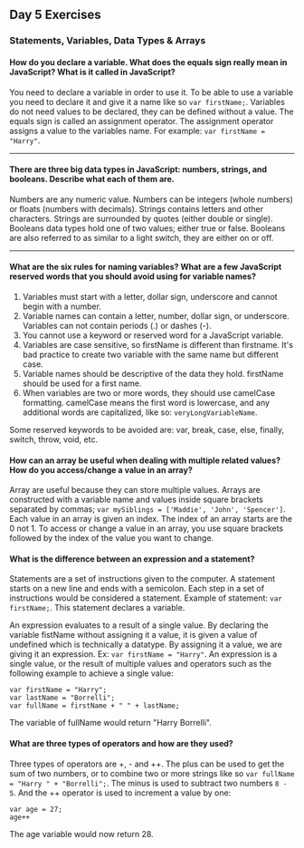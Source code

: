 ## Day 5 Exercises

### Statements, Variables, Data Types & Arrays

#### How do you declare a variable. What does the equals sign really mean in JavaScript? What is it called in JavaScript?
You need to declare a variable in order to use it. To be able to use a variable you need to declare it and give it a name like so `var firstName;`. Variables do not need values to be declared, they can be defined without a value. The equals sign is called an assignment operator. The assignment operator assigns a value to the variables name. For example: `var firstName = "Harry"`.

---

#### There are three big data types in JavaScript: numbers, strings, and booleans. Describe what each of them are.
Numbers are any numeric value. Numbers can be integers (whole numbers) or floats (numbers with decimals). Strings contains letters and other characters. Strings are surrounded by quotes (either double or single). Booleans data types hold one of two values; either true or false. Booleans are also referred to as similar to a light switch, they are either on or off.

---

#### What are the six rules for naming variables? What are a few JavaScript reserved words that you should avoid using for variable names?
1. Variables must start with a letter, dollar sign, underscore and cannot begin with a number.
2. Variable names can contain a letter, number, dollar sign, or underscore. Variables can not contain periods (.) or dashes (-).
3. You cannot use a keyword or reserved word for a JavaScript variable.
4. Variables are case sensitive, so firstName is different than firstname. It's bad practice to create two variable with the same name but different case.
5. Variable names should be descriptive of the data they hold. firstName should be used for a first name.
6. When variables are two or more words, they should use camelCase formatting. camelCase means the first word is lowercase, and any additional words are capitalized, like so: `veryLongVariableName`.

Some reserved keywords to be avoided are: var, break, case, else, finally, switch, throw, void, etc.

#### How can an array be useful when dealing with multiple related values? How do you access/change a value in an array?
Array are useful because they can store multiple values. Arrays are constructed with a variable name and values inside square brackets separated by commas; `var mySiblings = ['Maddie', 'John', 'Spencer']`. Each value in an array is given an index. The index of an array starts are the 0 not 1. To access or change a value in an array, you use square brackets followed by the index of the value you want to change.

#### What is the difference between an expression and a statement?
Statements are a set of instructions given to the computer. A statement starts on a new line and ends with a semicolon. Each step in a set of instructions would be considered a statement. Example of statement: `var firstName;`. This statement declares a variable.

An expression evaluates to a result of a single value. By declaring the variable fistName without assigning it a value, it is given a value of undefined which is technically a datatype. By assigning it a value, we are giving it an expression. Ex: `var firstName = "Harry"`. An expression is a single value, or the result of multiple values and operators such as the following example to achieve a single value:
```
var firstName = "Harry";
var lastName = "Borrelli";
var fullName = firstName + " " + lastName;
```
The variable of fullName would return "Harry Borrelli".

#### What are three types of operators and how are they used?
Three types of operators are +, - and ++. The plus can be used to get the sum of two numbers, or to combine two or more strings like so `var fullName = "Harry " + "Borrelli";`. The minus is used to subtract two numbers `8 - 5`. And the ++ operator is used to increment a value by one:
```
var age = 27;
age++
```
The age variable would now return 28.
